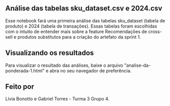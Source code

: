 ## Análise das tabelas sku_dataset.csv e 2024.csv
Esse notebook fará uma primeira análise das tabelas sku_dataset (tabela de produto) e 2024 (tabela de transações). Essas tabelas foram escolhidas com o intuito de entender mais sobre a feature Recomendações de cross-sell e produtos substitutos para a criação do artefato da sprint 1.

## Visualizando os resultados
Para visualizar o resultado das análises, baixe o arquivo "analise-da-ponderada-1.html" e abra no seu navegador de preferência. 

## Feito por
Lívia Bonotto e Gabriel Torres - Turma 3 Grupo 4. 